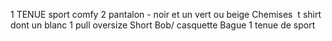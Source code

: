 1 TENUE sport comfy 
2 pantalon - noir et un vert ou beige 
Chemises  t shirt dont un blanc 
1 pull oversize 
Short
Bob/ casquette 
Bague 
1 tenue de sport 